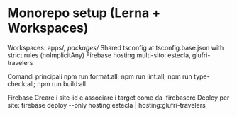 # Monorepo setup (Lerna + Workspaces)

Workspaces: apps/_, packages/_
Shared tsconfig at tsconfig.base.json with strict rules (noImplicitAny)
Firebase hosting multi-sito: estecla, glufri-travelers

Comandi principali
npm run format:all; npm run lint:all; npm run type-check:all; npm run build:all

Firebase
Creare i site-id e associare i target come da .firebaserc
Deploy per site: firebase deploy --only hosting:estecla | hosting:glufri-travelers
